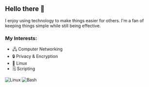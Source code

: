 ## Hello there 👋

<!--
**cozy533/cozy533** is a ✨ _special_ ✨ repository because its `README.md` (this file) appears on your GitHub profile.

Here are some ideas to get you started:

- 🔭 I’m currently working on ...
- 🌱 I’m currently learning ...
- 👯 I’m looking to collaborate on ...
- 🤔 I’m looking for help with ...
- 💬 Ask me about ...
- 📫 How to reach me: ...
- 😄 Pronouns: ...
- ⚡ Fun fact: ...
-->

I enjoy using technology to make things easier for others.
I'm a fan of keeping things simple while still being effective.

### My Interests:
- 🖧 Computer Networking
- 🔒 Privacy & Encryption
- 🐧 Linux
- 🗒️ Scripting

![Linux](https://img.shields.io/badge/Linux-%23323330.svg?style=for-the-badge&logo=linux&logoColor=white)
![Bash](https://img.shields.io/badge/Bash-%23121011.svg?style=for-the-badge&logo=gnu-bash&logoColor=white)
